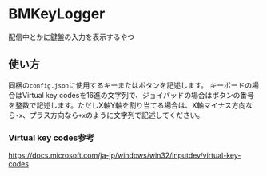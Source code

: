 # BMKeyLogger
配信中とかに鍵盤の入力を表示するやつ

## 使い方
同梱の`config.json`に使用するキーまたはボタンを記述します。
キーボードの場合はVirtual key codesを16進の文字列で、ジョイパッドの場合はボタンの番号を整数で記述します。ただしX軸Y軸を割り当てる場合は、X軸マイナス方向なら`-x`、プラス方向なら`+x`のように文字列で記述してください。

### Virtual key codes参考
https://docs.microsoft.com/ja-jp/windows/win32/inputdev/virtual-key-codes

